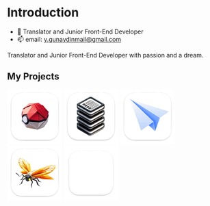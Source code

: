 # Introduction
  
  - 🔭 Translator and Junior Front-End Developer
  - 📫 email: y.gunaydinmail@gmail.com

Translator and Junior Front-End Developer with passion and a dream.

## My Projects
[<img src="ProgressionDex_logo.png" alt="ProgressionDex" width="128"/>](https://github.com/yasingunaydiin/progressiondex)
[<img src="actionslist_logo.png" alt="actionsList" width="128"/>](https://github.com/yasingunaydiin/actionslist)
[<img src="RegExorcist_mac.png" alt="RegExorcist" width="128"/>](https://github.com/yasingunaydiin/regexorcist)
[<img src="Illumicheck_mac.png" alt="Illumicheck" width="128"/>](https://github.com/yasingunaydiin/illumicheck)
[<img src="Empty_MacOS_icon.png" alt="Yukilanlari" width="128"/>](https://github.com/yasingunaydiin/yukilanlari)

